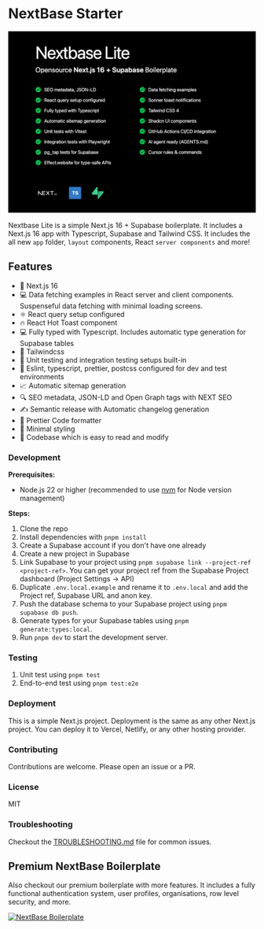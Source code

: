 # NextBase Starter

![NextBase Lite Open Source Free Boilerplate](https://github.com/imbhargav5/nextbase-nextjs-supabase-starter/blob/main/.github/litebanner.png?raw=true)

Nextbase Lite is a simple Next.js 16 + Supabase boilerplate. It includes a Next.js 16 app with Typescript, Supabase and Tailwind CSS. It includes the all new `app` folder, `layout` components, React `server components` and more!

## Features

- 🚀 Next.js 16
- 💻 Data fetching examples in React server and client components. Suspenseful data fetching with minimal loading screens.
- ⚛️ React query setup configured
- 🔥 React Hot Toast component
- 💻 Fully typed with Typescript. Includes automatic type generation for Supabase tables
- 🎨 Tailwindcss
- 🧪 Unit testing and integration testing setups built-in
- 💚 Eslint, typescript, prettier, postcss configured for dev and test environments
- 📈 Automatic sitemap generation
- 🔍 SEO metadata, JSON-LD and Open Graph tags with NEXT SEO
- ✍️ Semantic release with Automatic changelog generation
- 🎨 Prettier Code formatter
- 💎 Minimal styling
- 📖 Codebase which is easy to read and modify

### Development

**Prerequisites:**
- Node.js 22 or higher (recommended to use [nvm](https://github.com/nvm-sh/nvm) for Node version management)

**Steps:**

1. Clone the repo
2. Install dependencies with `pnpm install`
3. Create a Supabase account if you don't have one already
4. Create a new project in Supabase
5. Link Supabase to your project using `pnpm supabase link --project-ref <project-ref>`. You can get your project ref from the Supabase Project dashboard (Project Settings -> API)
6. Duplicate `.env.local.example` and rename it to `.env.local` and add the Project ref, Supabase URL and anon key.
7. Push the database schema to your Supabase project using `pnpm supabase db push`.
8. Generate types for your Supabase tables using `pnpm generate:types:local`.
9. Run `pnpm dev` to start the development server.

### Testing

1. Unit test using `pnpm test`
2. End-to-end test using `pnpm test:e2e`

### Deployment

This is a simple Next.js project. Deployment is the same as any other Next.js project. You can deploy it to Vercel, Netlify, or any other hosting provider.

### Contributing

Contributions are welcome. Please open an issue or a PR.

### License

MIT

### Troubleshooting

Checkout the [TROUBLESHOOTING.md](./TROUBLESHOOTING.md) file for common issues.

## Premium NextBase Boilerplate

Also checkout our premium boilerplate with more features. It includes a fully functional authentication system, user profiles, organisations, row level security, and more.

[![NextBase Boilerplate](https://github.com/imbhargav5/nextbase-nextjs-supabase-starter/blob/main/.github/banner.png?raw=true)](https://usenextbase.com)
